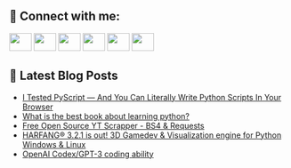 ## 🔎 Connect with me:
[<img height="32" width="40" src="https://cdn.jsdelivr.net/npm/simple-icons@v5/icons/telegram.svg" />](https://t.me/bullbesh)
[<img height="32" width="40" src="https://cdn.jsdelivr.net/npm/simple-icons@v5/icons/vk.svg" />](https://vk.com/bullbesh)
[<img height="32" width="40" src="https://cdn.jsdelivr.net/npm/simple-icons@v5/icons/twitter.svg" />](https://twitter.com/bullbesh1)
[<img height="32" width="40" src="https://cdn.jsdelivr.net/npm/simple-icons@v5/icons/instagram.svg" />](https://www.instagram.com/bullbesh)
[<img height="32" width="40" src="https://cdn.jsdelivr.net/npm/simple-icons@v5/icons/reddit.svg" />](https://www.reddit.com/user/bullbesh)
[<img height="32" width="40" src="https://cdn.jsdelivr.net/npm/simple-icons@v5/icons/youtube.svg" />](https://www.youtube.com/channel/UCtfjRs6uzgq5mfm8S06WTcg)

## 📕 Latest Blog Posts
<!-- BLOG-POST-LIST:START -->
- [I Tested PyScript — And You Can Literally Write Python Scripts In Your Browser](https://www.reddit.com/r/Python/comments/ujicyq/i_tested_pyscript_and_you_can_literally_write/)
- [What is the best book about learning python?](https://www.reddit.com/r/Python/comments/uji2dq/what_is_the_best_book_about_learning_python/)
- [Free Open Source YT Scrapper - BS4 &amp; Requests](https://www.reddit.com/r/Python/comments/uji11s/free_open_source_yt_scrapper_bs4_requests/)
- [HARFANG® 3.2.1 is out! 3D Gamedev &amp; Visualization engine for Python Windows &amp; Linux](https://www.reddit.com/r/Python/comments/ujhf3x/harfang_321_is_out_3d_gamedev_visualization/)
- [OpenAI Codex/GPT-3 coding ability](https://www.reddit.com/r/Python/comments/uj8wfq/openai_codexgpt3_coding_ability/)
<!-- BLOG-POST-LIST:END -->

